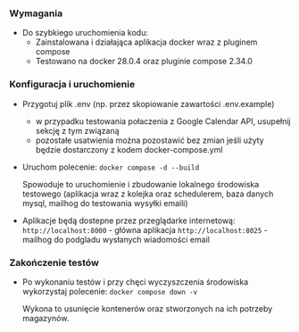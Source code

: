### Wymagania

+ Do szybkiego uruchomienia kodu:
    - Zainstalowana i działająca aplikacja docker wraz z pluginem compose
    - Testowano na docker 28.0.4 oraz pluginie compose 2.34.0

### Konfiguracja i uruchomienie

+ Przygotuj plik .env (np. przez skopiowanie zawartości .env.example) 
    - w przypadku testowania połaczenia z Google Calendar API, usupełnij sekcję z tym związaną
    - pozostałe usatwienia można pozostawić bez zmian jeśli użyty będzie dostarczony z kodem docker-compose.yml

+ Uruchom polecenie: 
    ```docker compose -d --build```

    Spowoduje to uruchomienie i zbudowanie lokalnego środowiska testowego (aplikacja wraz z kolejka oraz schedulerem, baza danych mysql, mailhog do testowania wysyłki emaili)

+ Aplikacje będą dostepne przez przeglądarke internetową:
    ```http://localhost:8000``` - główna aplikacja
    ```http://localhost:8025``` - mailhog do podgladu wysłanych wiadomości email

### Zakończenie testów

+ Po wykonaniu testów i przy chęci wyczyszczenia środowiska wykorzystaj polecenie: 
    ```docker compose down -v```

    Wykona to usunięcie kontenerów oraz stworzonych na ich potrzeby magazynów.
